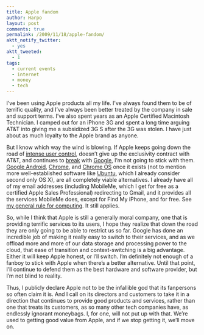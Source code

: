 ```yaml
---
title: Apple fandom
author: Harpo
layout: post
comments: true
permalink: /2009/11/18/apple-fandom/
aktt_notify_twitter:
  - yes
aktt_tweeted:
  - 1
tags:
  - current events
  - internet
  - money
  - tech
---
```

I&#8217;ve been using Apple products all my life. I&#8217;ve always found them to be of terrific quality, and I&#8217;ve always been better treated by the company in sale and support terms. I&#8217;ve also spent years as an Apple Certified Macintosh Technician. I camped out for an iPhone 3G and spent a long time arguing AT&T into giving me a subsidized 3G S after the 3G was stolen. I have just about as much loyalty to the Apple brand as anyone.

But I know which way the wind is blowing. If Apple keeps going down the road of <a href="I have just about as much loyalty to the brand as anyone.  " target="_blank">intense user control</a>, doesn&#8217;t give up the exclusivity contract with AT&T, and continues to <a href="http://blogs.computerworld.com/14835/apple_purchased_mapping_company_in_july_to_replace_google" target="_blank">break</a> with <a href="http://www.apple.com/pr/library/2009/08/03bod.html" target="_blank">Google</a>, I&#8217;m not going to stick with them. <a href="http://en.wikipedia.org/wiki/Android_(operating_system)" target="_blank">Google Android</a>, <a href="http://www.google.com/chrome" target="_blank">Chrome</a>, and <a href="http://en.wikipedia.org/wiki/Google_Chrome_OS" target="_blank">Chrome OS</a> once it exists (not to mention more well-established software like <a href="http://www.ubuntu.com/" target="_blank">Ubuntu</a>, which I already consider second only OS X), are all completely viable alternatives. I already have all of my email addresses (including MobileMe, which I get for free as a certified Apple Sales Professional) redirecting to Gmail, and it provides all the services MobileMe does, except for Find My iPhone, and for free. See <a href="http://www.harpojaeger.com/2009/03/30/aaaahhh/" target="_blank">my general rule for computing</a>. It still applies.

So, while I think that Apple is still a generally moral company, one that is providing terrific services to its users, I hope they realize that down the road they are only going to be able to restrict us so far. Google has done an incredible job of making it really easy to switch to their services, and as we offload more and more of our data storage and processing power to the cloud, that ease of transition and context-switching is a big advantage. Either it will keep Apple honest, or I&#8217;ll switch. I&#8217;m definitely not enough of a fanboy to stick with Apple when there&#8217;s a better alternative. Until that point, I&#8217;ll continue to defend them as the best hardware and software provider, but I&#8217;m not blind to reality.

Thus, I publicly declare Apple not to be the infallible god that its fanpersons so often claim it is. And I call on its directors and customers to take it in a direction that continues to provide good products and services, rather than one that treats its customers, as so many other tech companies have, as endlessly ignorant moneybags. I, for one, will not put up with that. We&#8217;re used to getting good value from Apple, and if we stop getting it, we&#8217;ll move on.